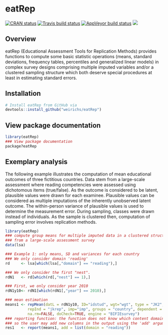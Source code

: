 # eatRep
 
<!-- badges: start --> 
[![CRAN status](https://www.r-pkg.org/badges/version/eatRep)](https://CRAN.R-project.org/package=eatRep)
[![Travis build status](https://travis-ci.org/weirichs/eatRep.svg?branch=master)](https://travis-ci.org/weirichs/eatRep) 
[![AppVeyor build status](https://ci.appveyor.com/api/projects/status/github/weirichs/eatRep?branch=master&svg=true)](https://ci.appveyor.com/project/weirichs/eatRep) 
[![](http://cranlogs.r-pkg.org/badges/grand-total/eatRep?color=blue)](https://cran.r-project.org/package=eatRep)
<!-- badges: end --> 

## Overview 

eatRep (Educational Assessment Tools for Replication Methods) provides functions to compute some basic statistic operations (means, standard deviations, frequency tables, percentiles and generalized linear models) in complex survey designs comprising multiple imputed variables and/or a clustered sampling structure which both deserve special procedures at least in estimating standard errors.

## Installation

```R
# Install eatRep from GitHub via
devtools::install_github("weirichs/eatRep")
```

## View package documentation

```R
library(eatRep)
### View package documentation
package?eatRep
```

## Exemplary analysis

The following example illustrates the computation of mean educational outcomes of three fictitious countries. Data stem from a large-scale assessment where reading competencies were assessed using dichotomous items (true/false). As the outcome is considered to be latent, plausible values were drawn for each examinee. Plausible values can be considered as multiple imputations of the inherently unobserved latent outcome. The within-person variance of plausible values is used to determine the measurement error. During sampling, classes were drawn instead of individuals. As the sample is clustered then, computation of sampling error involves replication methods. 

```R
library(eatRep)
### compute group means for multiple imputed data in a clustered structure
### from a large-scale assessment survey
data(lsa)

### Example 1: only means, SD and variances for each country
### We only consider domain 'reading'
rd     <- lsa[which(lsa[,"domain"] == "reading"),]

### We only consider the first "nest".
rdN1   <- rd[which(rd[,"nest"] == 1),]

### First, we only consider year 2010
rdN1y10<- rdN1[which(rdN1[,"year"] == 2010),]

### mean estimation
means1 <- repMean(datL = rdN1y10, ID="idstud", wgt="wgt", type = "JK2", PSU = "jkzone",
          repInd = "jkrep", imp="imp", groups = "country", dependent = "score",
          na.rm=FALSE, doCheck=TRUE, engine = "BIFIEsurvey")
### reporting function: the function does not know which content domain is being considered,
### so the user may add new columns in the output using the 'add' argument
res1   <- report(means1, add = list(domain = "reading"))
```



